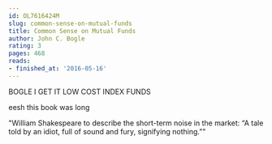 ```yaml
---
id: OL7616424M
slug: common-sense-on-mutual-funds
title: Common Sense on Mutual Funds
author: John C. Bogle
rating: 3
pages: 468
reads:
- finished_at: '2016-05-16'
---
```

BOGLE I GET IT LOW COST INDEX FUNDS

eesh this book was long

"William Shakespeare to describe the short-term noise in the market: “A tale told by an idiot, full of sound and fury, signifying nothing.”"
